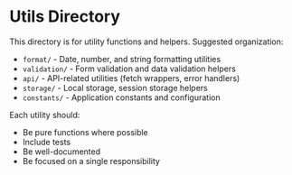 # Utils Directory

This directory is for utility functions and helpers. Suggested organization:

- `format/` - Date, number, and string formatting utilities
- `validation/` - Form validation and data validation helpers
- `api/` - API-related utilities (fetch wrappers, error handlers)
- `storage/` - Local storage, session storage helpers
- `constants/` - Application constants and configuration

Each utility should:
- Be pure functions where possible
- Include tests
- Be well-documented
- Be focused on a single responsibility 